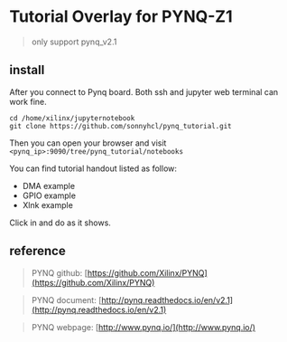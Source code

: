 # Tutorial Overlay for PYNQ-Z1
> only support pynq_v2.1

## install
After you connect to Pynq board. Both ssh and jupyter web terminal can work fine.

```console
cd /home/xilinx/jupyternotebook
git clone https://github.com/sonnyhcl/pynq_tutorial.git
```

Then you can open your browser and visit `<pynq_ip>:9090/tree/pynq_tutorial/notebooks`

You can find tutorial handout listed as follow:
-   DMA  example
-   GPIO example
-   Xlnk example

Click in and do as it shows.

## reference
> PYNQ github: [https://github.com/Xilinx/PYNQ](https://github.com/Xilinx/PYNQ)

> PYNQ document: [http://pynq.readthedocs.io/en/v2.1](http://pynq.readthedocs.io/en/v2.1)

> PYNQ webpage: [http://www.pynq.io/](http://www.pynq.io/)
